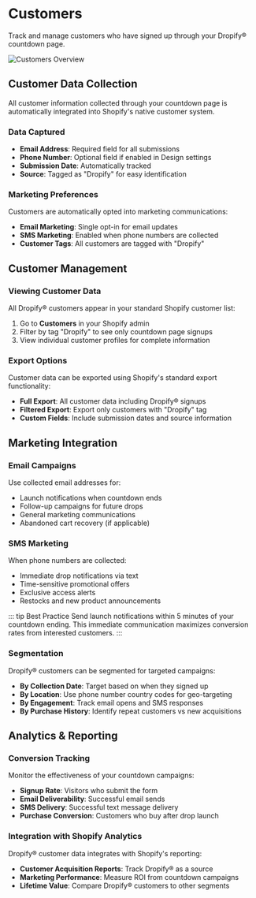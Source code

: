 # Customers

Track and manage customers who have signed up through your Dropify® countdown page.

![Customers Overview](/assets/dropify-tour-customers.gif)

## Customer Data Collection

All customer information collected through your countdown page is automatically integrated into Shopify's native customer system.

### Data Captured

- **Email Address**: Required field for all submissions
- **Phone Number**: Optional field if enabled in Design settings
- **Submission Date**: Automatically tracked
- **Source**: Tagged as "Dropify" for easy identification

### Marketing Preferences

Customers are automatically opted into marketing communications:

- **Email Marketing**: Single opt-in for email updates
- **SMS Marketing**: Enabled when phone numbers are collected
- **Customer Tags**: All customers are tagged with "Dropify"

## Customer Management

### Viewing Customer Data

All Dropify® customers appear in your standard Shopify customer list:

1. Go to **Customers** in your Shopify admin
2. Filter by tag "Dropify" to see only countdown page signups
3. View individual customer profiles for complete information

### Export Options

Customer data can be exported using Shopify's standard export functionality:

- **Full Export**: All customer data including Dropify® signups
- **Filtered Export**: Export only customers with "Dropify" tag
- **Custom Fields**: Include submission dates and source information

## Marketing Integration

### Email Campaigns

Use collected email addresses for:

- Launch notifications when countdown ends
- Follow-up campaigns for future drops
- General marketing communications
- Abandoned cart recovery (if applicable)

### SMS Marketing

When phone numbers are collected:

- Immediate drop notifications via text
- Time-sensitive promotional offers
- Exclusive access alerts
- Restocks and new product announcements

::: tip Best Practice
Send launch notifications within 5 minutes of your countdown ending. This immediate communication maximizes conversion rates from interested customers.
:::

### Segmentation

Dropify® customers can be segmented for targeted campaigns:

- **By Collection Date**: Target based on when they signed up
- **By Location**: Use phone number country codes for geo-targeting
- **By Engagement**: Track email opens and SMS responses
- **By Purchase History**: Identify repeat customers vs new acquisitions

## Analytics & Reporting

### Conversion Tracking

Monitor the effectiveness of your countdown campaigns:

- **Signup Rate**: Visitors who submit the form
- **Email Deliverability**: Successful email sends
- **SMS Delivery**: Successful text message delivery
- **Purchase Conversion**: Customers who buy after drop launch

### Integration with Shopify Analytics

Dropify® customer data integrates with Shopify's reporting:

- **Customer Acquisition Reports**: Track Dropify® as a source
- **Marketing Performance**: Measure ROI from countdown campaigns
- **Lifetime Value**: Compare Dropify® customers to other segments

